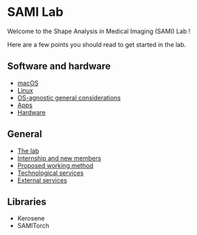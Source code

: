 # SAMI Lab

Welcome to the Shape Analysis in Medical Imaging (SAMI) Lab ! 

Here are a few points you should read to get started in the lab. 


## Software and hardware
- [macOS](os/macos/index.md)
- [Linux](os/linux/index.md)
- [OS-agnostic general considerations](os/general/index.md)
- [Apps](apps/index.md)
- [Hardware](os/general/index.md#hardware)


## General

- [The lab](general/the_lab.md)
- [Internship and new members](internship/index.md)
- [Proposed working method](general/work_method.md)
- [Technological services](general/technological_services.md)
- [External services](general/external_services.md)


## Libraries

- Kerosene
- SAMITorch